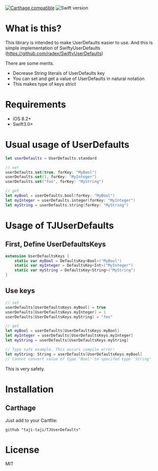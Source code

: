 [![Carthage compatible](https://img.shields.io/badge/Carthage-compatible-4BC51D.svg?style=flat)](#carthage)
![Swift version](https://img.shields.io/badge/swift-3.0-orange.svg)

# What is this?

This library is intended to make UserDefaults easier to use.
And this is simple implementation of SwiftyUserDefaults (https://github.com/radex/SwiftyUserDefaults)


There are some merits.

- Decrease String literals of UserDefaults key
- You can set and get a value of UserDefaults in natural notation
- This makes type of keys strict

# Requirements

- iOS 8.2+
- Swift3.0+

# Usual usage of UserDefaults

```swift
let userDefaults = UserDefaults.standard

// set
userDefaults.set(true, forKey: "MyBool")
userDefaults.set(1, forKey: "MyInteger")
userDefaults.set("foo", forKey: "MyString")

// get
let myBool = userDefaults.bool(forKey: "MyBool")
let myInteger = userDefaults.integer(forKey: "MyInteger")
let myString = userDefaults.string(forKey: "MyString")
```

# Usage of TJUserDefaults

## First, Define UserDefaultsKeys

```swift
extension UserDefaultsKeys {
    static var myBool = DefaultsKey<Bool>("MyBool")
    static var myInteger = DefaultsKey<Int>("MyInteger")
    static var myString = DefaultsKey<String>("MyString")
}
```

## Use keys

```swift
// set
userDefaults[UserDefaultsKeys.myBool] = true
userDefaults[UserDefaultsKeys.myInteger] = 1
userDefaults[UserDefaultsKeys.myString] = "foo"

// get
let myBool = userDefaults[UserDefaultsKeys.myBool]
let myInteger = userDefaults[UserDefaultsKeys.myInteger]
let myString = userDefaults[UserDefaultsKeys.myString]
```

```swift
// Type safe example. This occurs compile error!
let myString: String = userDefaults[UserDefaultsKeys.myBool]
// Cannot convert value of type 'Bool' to specifed type 'String'
```

This is very safety.

# Installation

## Carthage

Just add to your Cartfile:

```
github "taji-taji/TJUserDefaults"
```

# License
MIT
